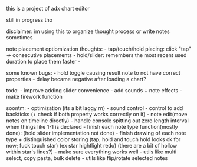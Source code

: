 
this is a project of adx chart editor

still in progress tho

disclaimer: im using this to organize thought process or write notes sometimes

note placement optiomization thoughts:
	- tap/touch/hold placing: click "tap" -> consecutive placements 
	- hold/slider: remembers the most recent used duration to place them faster
	- 

some known bugs:
	- hold toggle causing result note to not have correct properties
	- delay became negative after loading a chart?

todo:
	- improve adding slider convenience
	- add sounds + note effects
	- make firework function

soontm:
	- optimization (its a bit laggy rn)
	- sound control
	- control to add backticks (+ check if both property works correctly on it)
	- note edit(move notes on timeline directly)
	- handle console spitting out zero length interval when things like 1-1 is declared
	- finish each note type function(mostly done):
		(hold slider implementation not done)
	- finish drawing of each note type + distinguished color storing
		(tap, hold and touch hold looks ok for now; fuck touch star)
		(ex star hightlight redo)
		(there are a bit of hollow within star's lines?)
	- make sure everything works well
	- utils like multi select, copy pasta, bulk delete
	- utils like flip/rotate selected notes
